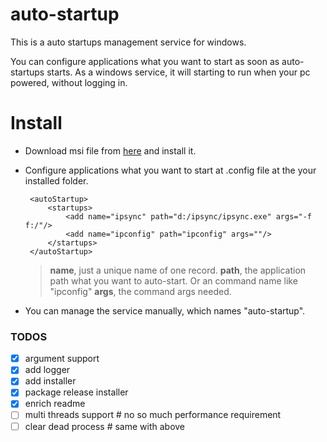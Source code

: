 # auto-startup
This is a auto startups management service for windows.

You can configure applications what you want to start as soon as auto-startups starts.
As a windows service, it will starting to run when your pc powered, without logging in.

# Install
- Download msi file from [here](https://github.com/NeilQ/auto-startup/releases) and install it.
- Configure applications what you want to start at .config file at the your installed folder.
    ```
     <autoStartup>
         <startups>
             <add name="ipsync" path="d:/ipsync/ipsync.exe" args="-f f:/"/>
             <add name="ipconfig" path="ipconfig" args=""/>
         </startups>
     </autoStartup>
    ```
    > **name**, just a unique name of one record.
    > **path**, the application path what you want to auto-start. Or an command name like "ipconfig"
    > **args**, the command args needed.

- You can manage the service manually, which names "auto-startup".



### TODOS
- [x] argument support 
- [x] add logger
- [x] add installer
- [x] package release installer
- [x] enrich readme
- [ ] multi threads support  # no so much performance requirement
- [ ] clear dead process    # same with above
